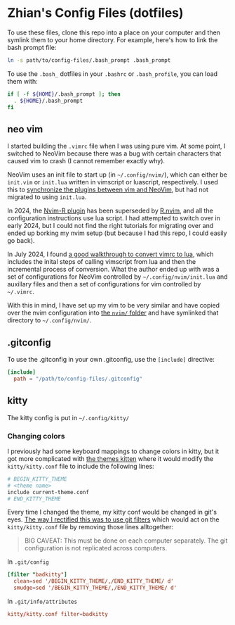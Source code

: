 # Zhian's Config Files (dotfiles)

To use these files, clone this repo into a place on your computer and then 
symlink them to your home directory. For example, here's how to link the bash
prompt file:

```sh
ln -s path/to/config-files/.bash_prompt .bash_prompt
```

To use the `.bash_` dotfiles in your `.bashrc` or `.bash_profile`, you can load
them with:

```bash
if [ -f ${HOME}/.bash_prompt ]; then
  . ${HOME}/.bash_prompt
fi
```

## neo vim

I started building the `.vimrc` file when I was using pure vim. At some point,
I switched to NeoVim because there was a bug with certain characters that caused
vim to crash (I cannot remember exactly why).

NeoVim uses an init file to start up (in `~/.config/nvim/`), which can either
be `init.vim` or `init.lua` written in vimscript or luascript, respectively.
I used this to [synchronize the plugins between vim and
NeoVim](https://www.baeldung.com/linux/vim-neovim-configs), but had not migrated
to using `init.lua`.

In 2024, the [Nvim-R plugin](https://github.com/jalvesaq/Nvim-R/)
has been superseded by [R.nvim](https://github.com/R-nvim/R.nvim), and all the
configuration instructions use lua script. I had attempted to switch over in
early 2024, but I could not find the right tutorials for migrating over and 
ended up borking my nvim setup (but because I had this repo, I could easily
go back). 

In July 2024, I found [a good walkthrough to convert vimrc to
lua](https://www.imaginaryrobots.net/posts/2021-04-17-converting-vimrc-to-lua/),
which includes the inital steps of calling vimscript from lua and then the
incremental process of conversion. What the author ended up with was a set of
configurations for NeoVim controlled by `~/.config/nvim/init.lua` and auxillary
files and then a set of configurations for vim controlled by `~/.vimrc`. 

With this in mind, I have set up my vim to be very similar and have copied over
the nvim configuration into [the `nvim/` folder](nvim) and have symlinked that
directory to `~/.config/nvim/`.

## .gitconfig

To use the .gitconfig in your own .gitconfig, use the `[include]` directive:

```toml
[include]
  path = "/path/to/config-files/.gitconfig"
``` 

## kitty

The kitty config is put in `~/.config/kitty/`

### Changing colors

I previously had some keyboard mappings to change colors in kitty, but it got
more complicated with [the themes kitten](https://sw.kovidgoyal.net/kitty/kittens/themes/) 
where it would modify the `kitty/kitty.conf` file to include the following lines:

```sh
# BEGIN_KITTY_THEME
# <theme name>
include current-theme.conf
# END_KITTY_THEME
```

Every time I changed the theme, my kitty conf would be changed in git's eyes.
[The way I rectified this was to use git
filters](https://stackoverflow.com/a/5272721/2752888) which would act on the
`kitty/kitty.conf` file by removing those lines alltogether:

> BIG CAVEAT: This must be done on each computer separately. The git
> configuration is not replicated across computers.

In `.git/config`

```toml
[filter "badkitty"]
  clean=sed '/BEGIN_KITTY_THEME/,/END_KITTY_THEME/ d'
  smudge=sed '/BEGIN_KITTY_THEME/,/END_KITTY_THEME/ d'
```

In `.git/info/attributes`

```toml
kitty/kitty.conf filter=badkitty
```
